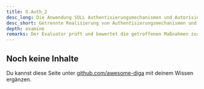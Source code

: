 ```yaml
---
title: O.Auth_2
desc_long: Die Anwendung SOLL Authentisierungsmechanismen und Autorisierungsfunktionen separat realisieren. Sind für die Anwendung verschiedene Rollen notwendig, MUSS eine Autorisierung bei jedem Datenzugriff separat realisiert werden.
desc_short: Getrennte Realisierung von Authentisierungsmechanismen und Autorisierungsfunktionen.         
depth: examine
remarks: Der Evaluator prüft und bewertet die getroffenen Maßnahmen zur Trennung von Autorisierungs- und Authentisierungsmechanismen. Sollte keine Trennung der Mechanismen vorgenommen sein oder die getroffenen Maßnahmen nicht ausschließlich vom Hintergrundsystem durchgesetzt werden, sind die Abwägungen des Herstellers zu prüfen und in der Risikobewertung zu berücksichtigen.
---
```


## Noch keine Inhalte

Du kannst diese Seite unter [github.com/awesome-diga](https://github.com/awesome-diga/tr-faq) mit deinem Wissen ergänzen.
